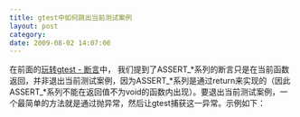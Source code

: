 ```yaml
---
title: gtest中如何跳出当前测试案例
layout: post
category: 
date: 2009-08-02 14:07:00
---
```


在前面的[玩转gtest - 断言](http://www.cnblogs.com/coderzh/archive/2009/04/06/1430364.html "玩转Google开源C++单元测试框架Google Test系列(gtest)之二 - 断言")中， 我们提到了ASSERT_*系列的断言只是在当前函数返回，并非退出当前测试案例，因为ASSERT_*系列是通过return来实现的（因此 ASSERT_*系列不能在返回值不为void的函数内出现）。要退出当前测试案例，一个最简单的方法就是通过抛异常，然后让gtest捕获这一异常。示例如下：

<div class="cnblogs_code"><!--

Code highlighting produced by Actipro CodeHighlighter (freeware)
http://www.CodeHighlighter.com/

--><span style="color: #0000ff;">void</span><span style="color: #000000;">&nbsp;Func(</span><span style="color: #0000ff;">int</span><span style="color: #000000;">&nbsp;a,&nbsp;</span><span style="color: #0000ff;">int</span><span style="color: #000000;">&nbsp;b)
{
&nbsp;&nbsp;&nbsp;&nbsp;</span><span style="color: #0000ff;">throw</span><span style="color: #000000;">&nbsp;</span><span style="color: #800000;">"</span><span style="color: #800000;">b==0</span><span style="color: #800000;">"</span><span style="color: #000000;">;
&nbsp;&nbsp;&nbsp;&nbsp;EXPECT_EQ(</span><span style="color: #800080;">0</span><span style="color: #000000;">,&nbsp;a\b);
&nbsp;&nbsp;&nbsp;&nbsp;printf(</span><span style="color: #800000;">"</span><span style="color: #800000;">End&nbsp;of&nbsp;Func</span><span style="color: #800000;">"</span><span style="color: #000000;">);
}

TEST(FooTest,&nbsp;Demo1)
{
&nbsp;&nbsp;&nbsp;&nbsp;Func(</span><span style="color: #800080;">5</span><span style="color: #000000;">,&nbsp;</span><span style="color: #800080;">0</span><span style="color: #000000;">);
&nbsp;&nbsp;&nbsp;&nbsp;printf(</span><span style="color: #800000;">"</span><span style="color: #800000;">End&nbsp;Call&nbsp;Func(5,&nbsp;0)</span><span style="color: #800000;">"</span><span style="color: #000000;">);
}

</span><span style="color: #0000ff;">int</span><span style="color: #000000;">&nbsp;_tmain(</span><span style="color: #0000ff;">int</span><span style="color: #000000;">&nbsp;argc,&nbsp;_TCHAR</span><span style="color: #000000;">*</span><span style="color: #000000;">&nbsp;argv[])
{
&nbsp;&nbsp;&nbsp;&nbsp;testing::GTEST_FLAG(catch_exceptions)&nbsp;</span><span style="color: #000000;">=</span><span style="color: #000000;">&nbsp;</span><span style="color: #800080;">1</span><span style="color: #000000;">;
&nbsp;&nbsp;&nbsp;&nbsp;testing::InitGoogleTest(</span><span style="color: #000000;">&amp;</span><span style="color: #000000;">argc,&nbsp;argv);
&nbsp;&nbsp;&nbsp;&nbsp;</span><span style="color: #0000ff;">return</span><span style="color: #000000;">&nbsp;RUN_ALL_TESTS();
}</span></div>
(上面的两个printf函数都不会执行。)

要退出当前测试案例，你只需要两步：
1.设置catch_exception标志，在main函数或是在你的测试案例前都可以。
2.要跳出测试案例时，只需要通过throw抛出任意异常即可。

为何通过这种方法可以跳出当前测试案例，请参考[玩转gtest - 深入解析gtest](http://www.cnblogs.com/coderzh/archive/2009/04/11/1433744.html "玩转gtest - 深入解析gtest")。

需要注意的是：<span style="color: red;">假如使用的是TEST_F宏，跳出当前测试案例后，会执行TearDown()，因此不必当心TearDown中释放资源的操作不会执行。</span>

我认为一个好的测试案例，应该是在你的测试函数中，比如TEST宏内，<span style="color: red;">清晰的表达出你要测试的对象，以及预期的测试结果</span>。因此，通常情况下，EXPECT_*和 ASSERT_*应该尽量在测试函数中出现，而不是在测试函数内调用的另外函数或是里面很多层的函数内才出现。（比如上面的Func函数中的 EXPECT_EQ）。